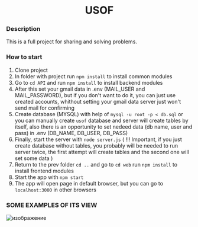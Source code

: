 <h1 align='center'> USOF</h1>

### Description   
This is a full project for sharing and solving problems.  

### How to start   
1. Clone project
2. In folder with project run `npm install` to install common modules
3. Go to `cd API` and run `npm install` to install backend modules
4. After this set your gmail data in .env (MAIL_USER and MAIL_PASSWORD), but if you don't want to do it, 
you can just use created accounts, whithout setting your gmail data server just won't send mail for confirming 
5. Create database (MYSQL) with help of `mysql -u root -p < db.sql` or you can manually create `usof` database 
and server will create tables by itself, also there is an opportunity to set nedeed data (db name, user and pass)
in .env  (DB_NAME, DB_USER, DB_PASS)
6. Finally, start the server with `node server.js` (
    !!! Important, if you just create database without tables, you probably will be needed to run server twice,
    the first attempt will create tables and the second one will set some data
)
7. Return to the prev folder `cd ..` and go to `cd web` run `npm install` to install frontend modules
8. Start the app with `npm start`
9. The app will open page in default browser, but you can go to `localhost:3000` in other browsers
    
    
### SOME EXAMPLES OF ITS VIEW

![изображение](https://user-images.githubusercontent.com/108219165/192091466-37b57b0d-b754-4a3f-b4ff-1cd501581cdc.png)
   
